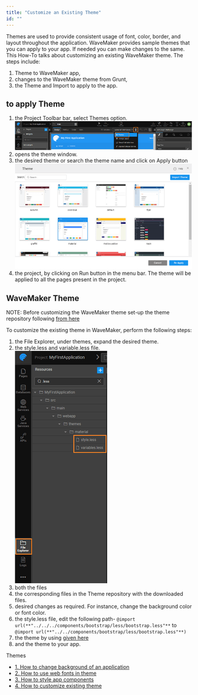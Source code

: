 ```yaml
---
title: "Customize an Existing Theme"
id: ""
---
```


Themes are used to provide consistent usage of font, color, border, and layout throughout the application. WaveMaker provides sample themes that you can apply to your app. If needed you can make changes to the same. This How-To talks about customizing an existing WaveMaker theme. The steps include:

1. Theme to WaveMaker app,
2. changes to the WaveMaker theme from Grunt,
3. the Theme and Import to apply to the app.

## to apply Theme

1. the Project Toolbar bar, select Themes option. [![](../assets/theme_change.png)](../assets/theme_change.png)
2. opens the theme window.
3. the desired theme or search the theme name and click on Apply button [![](../assets/Themes.png)](../assets/Themes.png)
4. the project, by clicking on Run button in the menu bar. The theme will be applied to all the pages present in the project.

## **WaveMaker Theme**

NOTE: Before customizing the WaveMaker theme set-up the theme repository following [from here](/learn/app-development/ui-design/themes/#create-theme)

To customize the existing theme in WaveMaker, perform the following steps:

1. the File Explorer, under themes, expand the desired theme.
2. the style.less and variable.less file. [![](../assets/theme_customize.png)](../assets/theme_customize.png)
3. both the files
4. the corresponding files in the Theme repository with the downloaded files.
5. desired changes as required. For instance, change the background color or font color.
6. the style.less file, edit the following path- `@import url(**"../../../components/bootstrap/less/bootstrap.less"**` to `@import url(**"../../components/bootstrap/less/bootstrap.less"**)`
7. the theme by using [given here](/learn/app-development/ui-design/themes/#build-theme)
8. [](/learn/app-development/ui-design/themes/#import-theme)and [](/learn/app-development/ui-design/themes/#apply-theme)the theme to your app.

Themes

- [1\. How to change background of an application](/learn/how-tos/customizing-theme/#background)
- [2\. How to use web fonts in theme](/learn/how-tos/customizing-theme/#web-fonts)
- [3\. How to style app components](/learn/how-tos/customizing-theme/#styling)
- [4\. How to customize existing theme](#)
